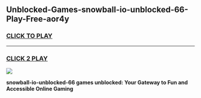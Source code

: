 
## Unblocked-Games-snowball-io-unblocked-66-Play-Free-aor4y
<h3>
<a href="https://premium76.site?title=snowball-io-unblocked-66&ref=21A">CLICK TO PLAY</a></h3>
<hr>

<h3>
<a href="https://premium76.site?title=snowball-io-unblocked-66&ref=21A">CLICK 2 PLAY</a>
  
</h3>

<a href="https://premium76.site?title=snowball-io-unblocked-66&ref=21A"><img src="https://clearcache.store/games.png"></a>


**snowball-io-unblocked-66 games unblocked: Your Gateway to Fun and Accessible Online Gaming**
